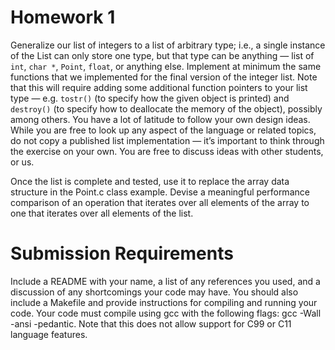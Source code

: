 # Homework 1

Generalize our list of integers to a list of arbitrary type; i.e., a single instance of the List can only store one type, but that type can be anything — list of `int`, `char *`, `Point`, `float`, or anything else. Implement at minimum the same functions that we implemented for the final version of the integer list. Note that this will require adding some additional function pointers to your list type — e.g. `tostr()` (to specify how the given object is printed) and `destroy()` (to specify how to deallocate the memory of the object), possibly among others. You have a lot of latitude to follow your own design ideas. While you are free to look up any aspect of the language or related topics, do not copy a published list implementation — it’s important to think through the exercise on your own. You are free to discuss ideas with other students, or us.

Once the list is complete and tested, use it to replace the array data structure in the Point.c class example. Devise a meaningful performance comparison of an operation that iterates over all elements of the array to one that iterates over all elements of the list. 

# Submission Requirements

Include a README with your name, a list of any references you used, and a discussion of any shortcomings your code may have. You should also include a Makefile and provide instructions for compiling and running your code. Your code must compile using gcc with the following flags: gcc -Wall -ansi -pedantic.  Note that this does not allow support for C99 or C11 language features.
